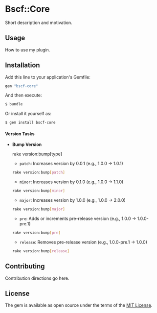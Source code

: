 # Bscf::Core

Short description and motivation.

## Usage

How to use my plugin.

## Installation

Add this line to your application's Gemfile:

```ruby
gem "bscf-core"
```

And then execute:

```bash
$ bundle
```

Or install it yourself as:

```bash
$ gem install bscf-core
```

#### Version Tasks

- **Bump Version**

  rake version:bump[type]

  - `patch`: Increases version by 0.0.1 (e.g., 1.0.0 -> 1.0.1)

  ```bash
  rake version:bump[patch]
  ```

  - `minor`: Increases version by 0.1.0 (e.g., 1.0.0 -> 1.1.0)

  ```bash
  rake version:bump[minor]
  ```

  - `major`: Increases version by 1.0.0 (e.g., 1.0.0 -> 2.0.0)

  ```bash
  rake version:bump[major]
  ```

  - `pre`: Adds or increments pre-release version (e.g., 1.0.0 -> 1.0.0-pre.1)

  ```bash
  rake version:bump[pre]
  ```

  - `release`: Removes pre-release version (e.g., 1.0.0-pre.1 -> 1.0.0)

  ```bash
  rake version:bump[release]
  ```

## Contributing

Contribution directions go here.

## License

The gem is available as open source under the terms of the [MIT License](https://opensource.org/licenses/MIT).
